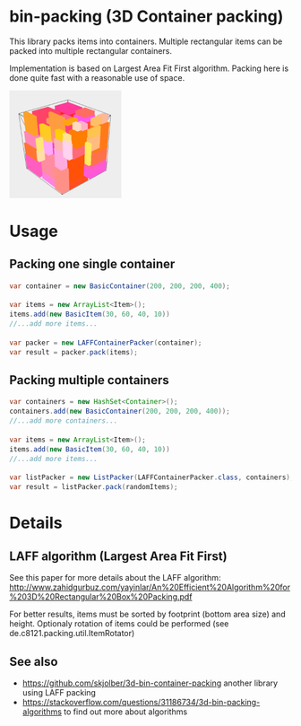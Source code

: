 # bin-packing (3D Container packing)

This library packs items into containers. Multiple rectangular items can be packed into multiple rectangular containers.

Implementation is based on Largest Area Fit First algorithm.
Packing here is done quite fast with a reasonable use of space. 

<img src="Docs/images/container-example.png" alt="Example container" width="200">


# Usage

## Packing one single container

```java
var container = new BasicContainer(200, 200, 200, 400);

var items = new ArrayList<Item>();
items.add(new BasicItem(30, 60, 40, 10))
//...add more items...

var packer = new LAFFContainerPacker(container);
var result = packer.pack(items);
```


## Packing multiple containers

```java
var containers = new HashSet<Container>();
containers.add(new BasicContainer(200, 200, 200, 400));
//...add more containers...

var items = new ArrayList<Item>();
items.add(new BasicItem(30, 60, 40, 10))
//...add more items...

var listPacker = new ListPacker(LAFFContainerPacker.class, containers);
var result = listPacker.pack(randomItems);
```



# Details

## LAFF algorithm (Largest Area Fit First)

See this paper for more details about the LAFF algorithm: http://www.zahidgurbuz.com/yayinlar/An%20Efficient%20Algorithm%20for%203D%20Rectangular%20Box%20Packing.pdf

For better results, items must be sorted by footprint (bottom area size) and height. Optionaly rotation of items could be performed (see de.c8121.packing.util.ItemRotator)

## See also

- https://github.com/skjolber/3d-bin-container-packing 
  another library using LAFF packing
- https://stackoverflow.com/questions/31186734/3d-bin-packing-algorithms
  to find out more about algorithms

